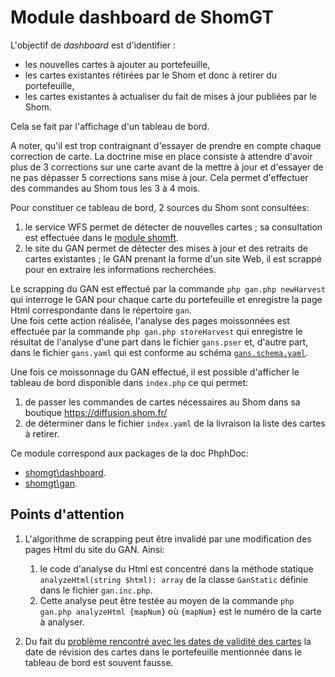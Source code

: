 # Module dashboard de ShomGT
L'objectif de *dashboard* est d'identifier :

- les nouvelles cartes à ajouter au portefeuille,
- les cartes existantes rétirées par le Shom et donc à retirer du portefeuille,
- les cartes existantes à actualiser du fait de mises à jour publiées par le Shom.

Cela se fait par l'affichage d'un tableau de bord.

A noter, qu'il est trop contraignant d'essayer de prendre en compte chaque correction de carte.
La doctrine mise en place consiste à attendre d'avoir plus de 3 corrections sur une carte avant de la mettre à jour
et d'essayer de ne pas dépasser 5 corrections sans mise à jour.
Cela permet d'effectuer des commandes au Shom tous les 3 à 4 mois.

Pour constituer ce tableau de bord, 2 sources du Shom sont consultées:

1. le service WFS permet de détecter de nouvelles cartes ; sa consultation est effectuée dans le [module shomft](../shomft).
2. le site du GAN permet de détecter des mises à jour et des retraits de cartes existantes ;
   le GAN prenant la forme d'un site Web, il est scrappé pour en extraire les informations recherchées.

Le scrapping du GAN est effectué par la commande `php gan.php newHarvest` qui interroge le GAN pour chaque carte
du portefeuille et enregistre la page Html correspondante dans le répertoire `gan`.  
Une fois cette action réalisée, l'analyse des pages moissonnées est effectuée par la commande `php gan.php storeHarvest`
qui enregistre le résultat de l'analyse d'une part dans le fichier `gans.pser` et, d'autre part, dans le fichier `gans.yaml`
qui est conforme au schéma [`gans.schema.yaml`](gans.schema.yaml).

Une fois ce moissonnage du GAN effectué, il est possible d'afficher le tableau de bord disponible dans `index.php`
ce qui permet:

1. de passer les commandes de cartes nécessaires au Shom dans sa boutique https://diffusion.shom.fr/
2. de déterminer dans le fichier `index.yaml` de la livraison la liste des cartes à retirer.

Ce module correspond aux packages de la doc PhphDoc:

- [shomgt\dashboard](https://benoitdavidfr.github.io/shomgt/phpdoc/packages/shomgt-dashboard.html).
- [shomgt\gan](https://benoitdavidfr.github.io/shomgt/phpdoc/packages/shomgt-gan.html).


## Points d'attention
1. L'algorithme de scrapping peut être invalidé par une modification des pages Html du site du GAN.
   Ainsi:

   1. le code d'analyse du Html est concentré dans la méthode statique `analyzeHtml(string $html): array`
      de la classe `GanStatic` définie dans le fichier `gan.inc.php`.  
   2. Cette analyse peut être testée au moyen de la commande `php gan.php analyzeHtml {mapNum}`
      où `{mapNum}` est le numéro de la carte à analyser.
      
2. Du fait du [problème rencontré avec les dates de validité
   des cartes](../sgserver#23-probl%C3%A8me-rencontr%C3%A9-avec-les-dates-de-validit%C3%A9-des-cartes)
   la date de révision des cartes dans le portefeuille mentionnée dans le tableau de bord est souvent fausse.
   
